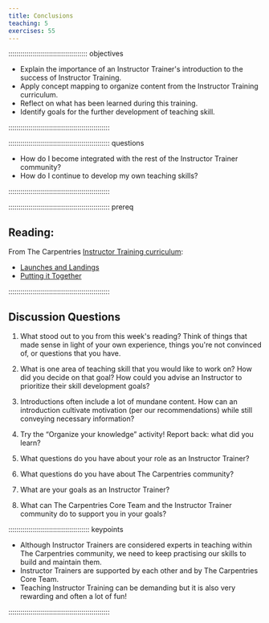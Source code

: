 ```yaml
---
title: Conclusions
teaching: 5
exercises: 55
---
```


::::::::::::::::::::::::::::::::::::::: objectives

- Explain the importance of an Instructor Trainer's introduction to the success of Instructor Training.
- Apply concept mapping to organize content from the Instructor Training curriculum.
- Reflect on what has been learned during this training.
- Identify goals for the further development of teaching skill.

::::::::::::::::::::::::::::::::::::::::::::::::::

:::::::::::::::::::::::::::::::::::::::::::::::::: questions

- How do I become integrated with the rest of the Instructor Trainer community? 
- How do I continue to develop my own teaching skills? 

::::::::::::::::::::::::::::::::::::::::::::::::::

:::::::::::::::::::::::::::::::::::::::::::::::::: prereq

## Reading:

From The Carpentries [Instructor Training curriculum](https://carpentries.github.io/instructor-training/instructor/index.html): 

* [Launches and Landings](https://carpentries.github.io/instructor-training/instructor/23-introductions.html)
* [Putting it Together](https://carpentries.github.io/instructor-training/instructor/24-practices.html)

::::::::::::::::::::::::::::::::::::::::::::::::::

## Discussion Questions

1. What stood out to you from this week's reading? Think of things that made sense in light of your own experience, things you're not convinced of, or questions that you have.

1. What is one area of teaching skill that you would like to work on? How did you decide on that goal? How could you advise an Instructor to prioritize their skill development goals?

1. Introductions often include a lot of mundane content. How can an introduction cultivate motivation (per our recommendations) while still conveying necessary information?

1. Try the “Organize your knowledge” activity! Report back: what did you learn?

1. What questions do you have about your role as an Instructor Trainer?

1. What questions do you have about The Carpentries community?

1. What are your goals as an Instructor Trainer?

1. What can The Carpentries Core Team and the Instructor Trainer community do to support you in your goals?

:::::::::::::::::::::::::::::::::::::::: keypoints

- Although Instructor Trainers are considered experts in teaching within The Carpentries community, we need to keep practising our skills to build and maintain them.
- Instructor Trainers are supported by each other and by The Carpentries Core Team.
- Teaching Instructor Training can be demanding but it is also very rewarding and often a lot of fun!

::::::::::::::::::::::::::::::::::::::::::::::::::



